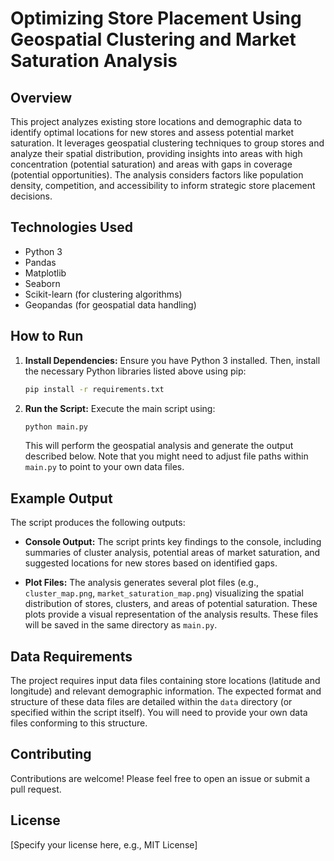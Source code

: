 # Optimizing Store Placement Using Geospatial Clustering and Market Saturation Analysis

## Overview

This project analyzes existing store locations and demographic data to identify optimal locations for new stores and assess potential market saturation.  It leverages geospatial clustering techniques to group stores and analyze their spatial distribution, providing insights into areas with high concentration (potential saturation) and areas with gaps in coverage (potential opportunities). The analysis considers factors like population density, competition, and accessibility to inform strategic store placement decisions.

## Technologies Used

* Python 3
* Pandas
* Matplotlib
* Seaborn
* Scikit-learn (for clustering algorithms)
* Geopandas (for geospatial data handling)


## How to Run

1. **Install Dependencies:**  Ensure you have Python 3 installed. Then, install the necessary Python libraries listed above using pip:

   ```bash
   pip install -r requirements.txt
   ```

2. **Run the Script:** Execute the main script using:

   ```bash
   python main.py
   ```

   This will perform the geospatial analysis and generate the output described below.  Note that you might need to adjust file paths within `main.py` to point to your own data files.


## Example Output

The script produces the following outputs:

* **Console Output:**  The script prints key findings to the console, including summaries of cluster analysis,  potential areas of market saturation, and suggested locations for new stores based on identified gaps.

* **Plot Files:**  The analysis generates several plot files (e.g., `cluster_map.png`, `market_saturation_map.png`) visualizing the spatial distribution of stores, clusters, and areas of potential saturation. These plots provide a visual representation of the analysis results.  These files will be saved in the same directory as `main.py`.

## Data Requirements

The project requires input data files containing store locations (latitude and longitude) and relevant demographic information.  The expected format and structure of these data files are detailed within the `data` directory (or specified within the script itself).  You will need to provide your own data files conforming to this structure.


## Contributing

Contributions are welcome! Please feel free to open an issue or submit a pull request.


## License

[Specify your license here, e.g., MIT License]